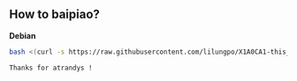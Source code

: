 ## How to baipiao?


**Debian**
```bash
bash <(curl -s https://raw.githubusercontent.com/lilungpo/X1A0CA1-this_is_a_fuqiang_tool/master/please_dont_check_shuibiao.sh)
```


`Thanks for atrandys !`




